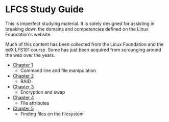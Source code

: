 # LFCS Study Guide

This is imperfect studying material. It is solely designed for assisting in breaking down the domains and competencies defined on the Linux Foundation's website.

Much of this content has been collected from the Linux Foundation and the edX LFS101 course. Some has just been acquired from scrounging around the web over the years.

* [Chapter 1](chapter1.md)
  * Command line and file manipulation
* [Chapter 2](chapter2.md)
  * RAID
* [Chapter 3](chapter3.md)
  * Encryption and swap
* [Chapter 4](chapter4.md)
  * File attributes
* [Chapter 5](chapter5.md)
  * Finding files on the filesystem

